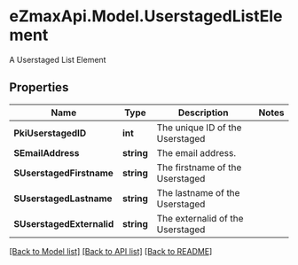 # eZmaxApi.Model.UserstagedListElement
A Userstaged List Element

## Properties

Name | Type | Description | Notes
------------ | ------------- | ------------- | -------------
**PkiUserstagedID** | **int** | The unique ID of the Userstaged | 
**SEmailAddress** | **string** | The email address. | 
**SUserstagedFirstname** | **string** | The firstname of the Userstaged | 
**SUserstagedLastname** | **string** | The lastname of the Userstaged | 
**SUserstagedExternalid** | **string** | The externalid of the Userstaged | 

[[Back to Model list]](../README.md#documentation-for-models) [[Back to API list]](../README.md#documentation-for-api-endpoints) [[Back to README]](../README.md)

